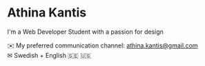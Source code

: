 # Athina Kantis

I'm a Web Developer Student with a passion for design</br>


✉️ My preferred communication channel: athina.kantis@gmail.com</br>✉
Swedish + English 🇸🇪 🇺🇸

